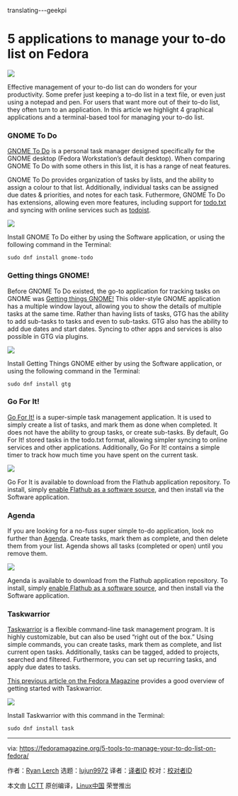 translating---geekpi

5 applications to manage your to-do list on Fedora
======

![](https://fedoramagazine.org/wp-content/uploads/2018/08/todoapps-816x345.jpg)

Effective management of your to-do list can do wonders for your productivity. Some prefer just keeping a to-do list in a text file, or even just using a notepad and pen. For users that want more out of their to-do list, they often turn to an application. In this article we highlight 4 graphical applications and a terminal-based tool for managing your to-do list.

### GNOME To Do

[GNOME To Do][1] is a personal task manager designed specifically for the GNOME desktop (Fedora Workstation’s default desktop). When comparing GNOME To Do with some others in this list, it is has a range of neat features.

GNOME To Do provides organization of tasks by lists, and the ability to assign a colour to that list. Additionally, individual tasks can be assigned due dates & priorities, and notes for each task. Futhermore, GNOME To Do has extensions, allowing even more features, including support for [todo.txt][2] and syncing with online services such as [todoist][3].

![][4]

Install GNOME To Do either by using the Software application, or using the following command in the Terminal:
```
sudo dnf install gnome-todo

```

### Getting things GNOME!

Before GNOME To Do existed, the go-to application for tracking tasks on GNOME was [Getting things GNOME!][5] This older-style GNOME application has a multiple window layout, allowing you to show the details of multiple tasks at the same time. Rather than having lists of tasks, GTG has the ability to add sub-tasks to tasks and even to sub-tasks. GTG also has the ability to add due dates and start dates. Syncing to other apps and services is also possible in GTG via plugins.

![][6]

Install Getting Things GNOME either by using the Software application, or using the following command in the Terminal:
```
sudo dnf install gtg

```

### Go For It!

[Go For It!][7] is a super-simple task management application. It is used to simply create a list of tasks, and mark them as done when completed. It does not have the ability to group tasks, or create sub-tasks. By default, Go For It! stored tasks in the todo.txt format, allowing simpler syncing to online services and other applications. Additionally, Go For It! contains a simple timer to track how much time you have spent on the current task.

![][8]

Go For It is available to download from the Flathub application repository. To install, simply [enable Flathub as a software source][9], and then install via the Software application.

### Agenda

If you are looking for a no-fuss super simple to-do application, look no further than [Agenda][10]. Create tasks, mark them as complete, and then delete them from your list. Agenda shows all tasks (completed or open) until you remove them.

![][11]

Agenda is available to download from the Flathub application repository. To install, simply [enable Flathub as a software source][9], and then install via the Software application.

### Taskwarrior

[Taskwarrior][12] is a flexible command-line task management program. It is highly customizable, but can also be used “right out of the box.” Using simple commands, you can create tasks, mark them as complete, and list current open tasks. Additionally, tasks can be tagged, added to projects, searched and filtered. Furthermore, you can set up recurring tasks, and apply due dates to tasks.

[This previous article on the Fedora Magazine][13] provides a good overview of getting started with Taskwarrior.

![][14]

Install Taskwarrior with this command in the Terminal:
```
sudo dnf install task

```


--------------------------------------------------------------------------------

via: https://fedoramagazine.org/5-tools-to-manage-your-to-do-list-on-fedora/

作者：[Ryan Lerch][a]
选题：[lujun9972](https://github.com/lujun9972)
译者：[译者ID](https://github.com/译者ID)
校对：[校对者ID](https://github.com/校对者ID)

本文由 [LCTT](https://github.com/LCTT/TranslateProject) 原创编译，[Linux中国](https://linux.cn/) 荣誉推出

[a]: https://fedoramagazine.org/introducing-flatpak/
[1]:https://wiki.gnome.org/Apps/Todo/
[2]:http://todotxt.org/
[3]:https://en.todoist.com/
[4]:https://fedoramagazine.org/wp-content/uploads/2018/08/gnome-todo.png
[5]:https://wiki.gnome.org/Apps/GTG
[6]:https://fedoramagazine.org/wp-content/uploads/2018/08/gtg.png
[7]:http://manuel-kehl.de/projects/go-for-it/
[8]:https://fedoramagazine.org/wp-content/uploads/2018/08/goforit.png
[9]:https://fedoramagazine.org/install-flathub-apps-fedora/
[10]:https://github.com/dahenson/agenda
[11]:https://fedoramagazine.org/wp-content/uploads/2018/08/agenda.png
[12]:https://taskwarrior.org/
[13]:https://fedoramagazine.org/getting-started-taskwarrior/
[14]:https://fedoramagazine.org/wp-content/uploads/2018/08/taskwarrior.png
